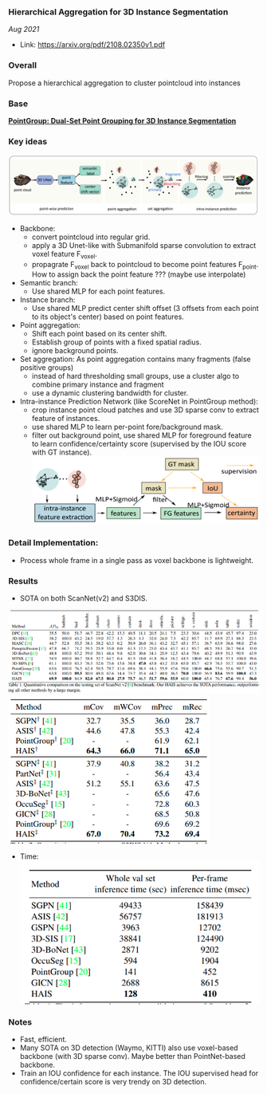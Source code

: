 ### Hierarchical Aggregation for 3D Instance Segmentation

_Aug 2021_

- Link: https://arxiv.org/pdf/2108.02350v1.pdf

### Overall

Propose a hierarchical aggregation to cluster pointcloud into instances

### Base
[**PointGroup: Dual-Set Point Grouping for 3D Instance Segmentation**](https://openaccess.thecvf.com/content_CVPR_2020/papers/Jiang_PointGroup_Dual-Set_Point_Grouping_for_3D_Instance_Segmentation_CVPR_2020_paper.pdf)

### Key ideas
![](images/hais_arch.png?raw=true)

- Backbone: 
    * convert pointcloud into regular grid.
    * apply a 3D Unet-like with Submanifold sparse convolution to extract voxel feature F<sub>voxel</sub>.
    * propagrate F<sub>voxel</sub> back to pointcloud to become point features F<sub>point</sub>. How to assign back the point feature ??? (maybe use interpolate)
- Semantic branch:
    * Use shared MLP for each point features.
- Instance branch:
    * Use shared MLP predict center shift offset (3 offsets from each point to its object's center) based on point features. 
- Point aggregation:
    * Shift each point based on its center shift.
    * Establish group of points with a fixed spatial radius.
    * ignore background points.
- Set aggregation: As point aggregation contains many fragments (false positive groups)
    * instead of hard thresholding small groups, use a cluster algo to combine primary instance and fragment
    * use a dynamic clustering bandwidth for cluster.
- Intra-instance Prediction Network (like ScoreNet in PointGroup method):
    * crop instance point cloud patches and use 3D sparse conv to extract feature of instances.
    * use shared MLP to learn per-point fore/background mask.
    * filter out background point, use shared MLP for foreground feature to learn confidence/certainty score (supervised by the IOU score with GT instance).
![](images/hais_intra_instance_network.png?raw=true)


### Detail Implementation:

- Process whole frame in a single pass as voxel backbone is lightweight.

### Results

- SOTA on both ScanNet(v2) and S3DIS.

![](images/hais_scannetv2.png?raw=true)
![](images/hais_s3dis.png?raw=true)

- Time:
![](images/hais_time.png?raw=true)

### Notes

- Fast, efficient.
- Many SOTA on 3D detection (Waymo, KITTI) also use voxel-based backbone (with 3D sparse conv). Maybe better than PointNet-based backbone.
- Train an IOU confidence for each instance. The IOU supervised head for confidence/certain score is very trendy on 3D detection.